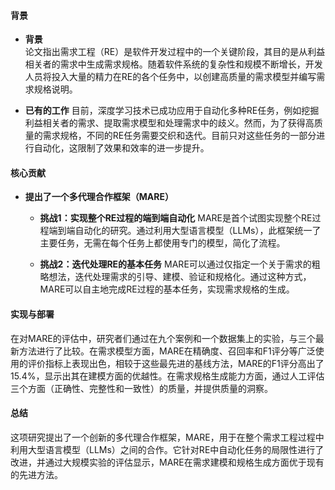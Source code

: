 #### 背景
- **背景**       
    论文指出需求工程（RE）是软件开发过程中的一个关键阶段，其目的是从利益相关者的需求中生成需求规格。随着软件系统的复杂性和规模不断增长，开发人员将投入大量的精力在RE的各个任务中，以创建高质量的需求模型并编写需求规格说明。

- **已有的工作**
    目前，深度学习技术已成功应用于自动化多种RE任务，例如挖掘利益相关者的需求、提取需求模型和处理需求中的歧义。然而，为了获得高质量的需求规格，不同的RE任务需要交织和迭代。目前只对这些任务的一部分进行自动化，这限制了效果和效率的进一步提升。

#### 核心贡献
- **提出了一个多代理合作框架（MARE）**
    - **挑战1：实现整个RE过程的端到端自动化**
        MARE是首个试图实现整个RE过程端到端自动化的研究。通过利用大型语言模型（LLMs），此框架统一了主要任务，无需在每个任务上都使用专门的模型，简化了流程。

    - **挑战2：迭代处理RE的基本任务**
        MARE可以通过仅指定一个关于需求的粗略想法，迭代处理需求的引导、建模、验证和规格化。通过这种方式，MARE可以自主地完成RE过程的基本任务，实现需求规格的生成。

#### 实现与部署
在对MARE的评估中，研究者们通过在九个案例和一个数据集上的实验，与三个最新方法进行了比较。在需求模型方面，MARE在精确度、召回率和F1评分等广泛使用的评价指标上表现出色，相较于这些最先进的基线方法，MARE的F1评分高出了15.4%，显示出其在建模方面的优越性。在需求规格生成能力方面，通过人工评估三个方面（正确性、完整性和一致性）的质量，并提供质量的洞察。

#### 总结
这项研究提出了一个创新的多代理合作框架，MARE，用于在整个需求工程过程中利用大型语言模型（LLMs）之间的合作。它针对RE中自动化任务的局限性进行了改进，并通过大规模实验的评估显示，MARE在需求建模和规格生成方面优于现有的先进方法。